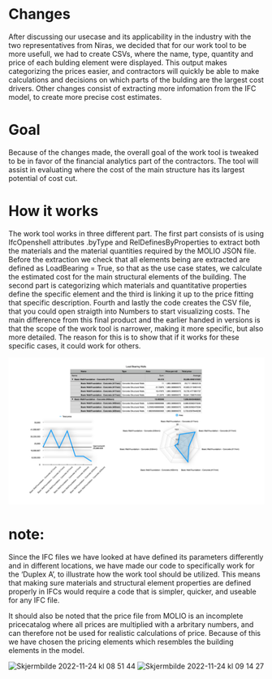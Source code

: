 # Changes
After discussing our usecase and its applicability in the industry with the two representatives from Niras, we decided that for our work tool to be more usefull, we had to create CSVs, where the name, type, quantity and price of each bulding element were displayed. This output makes categorizing the prices easier, and contractors will quickly be able to make calculations and decisions on which parts of the bulding are the largest cost drivers. Other changes consist of extracting more infomation from the IFC model, to create more precise cost estimates. 

# Goal
Because of the changes made, the overall goal of the work tool is tweaked to be in favor of the financial analytics part of the contractors. The tool will assist in evaluating where the cost of the main structure has its largest potential of cost cut.  


# How it works
The work tool works in three different part. The first part consists of is using IfcOpenshell attributes  .byType and RelDefinesByProperties to extract both the materials and the material quantities required by the MOLIO JSON file. Before the extraction we check that all elements being are extracted are defined as LoadBearing = True, so that as the use case states, we calculate the estimated cost for the main structural elements of the building. The second part is categorizing which materials and quantitative properties define the specific element and the third is linking it up to the price fitting that specific description. Fourth and lastly the code creates the CSV file, that you could open straigth into Numbers to start visualizing costs. 
The main difference from this final product and the earlier handed in versions is that the scope of the work tool is narrower, making it more specific, but also more detailed. The reason for this is to show that if it works for these specific cases, it could work for others. 

![Alt text](Images/utklipp.jpg?raw=true "Example of extracted information about foundation footing")

# note:
Since the IFC files we have looked at have defined its parameters differently and in different locations, we have made our code to specifically work for the ‘Duplex A’, to illustrate how the work tool should be utilized. This means that making sure materials and structural element properties are defined properly in IFCs would require a code that is simpler, quicker, and useable for any IFC file.

It should also be noted that the price file from MOLIO is an incomplete pricecatalog where all prices are multiplied with a arbritary numbers, and can therefore not be used for realistic calculations of price. Because of this we have chosen the pricing elements which resembles the building elements in the model. 

<img width="279" alt="Skjermbilde 2022-11-24 kl  08 51 44" src="https://user-images.githubusercontent.com/113243733/203727600-963a57d3-9db5-462b-b4b0-6d0ad5dc13fe.png"> <img width="527" alt="Skjermbilde 2022-11-24 kl  09 14 27" src="https://user-images.githubusercontent.com/113243733/203728949-c83c6947-b295-4eaf-b98a-d43e4f1872d3.png">



 
